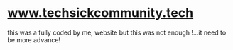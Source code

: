 # www.techsickcommunity.tech
this was a fully coded by me, website but this was not enough !...it need to be more advance!
